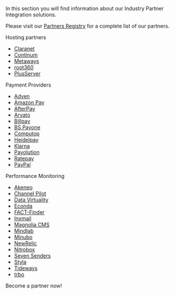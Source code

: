 In this section you will find information about our Industry Partner Integration solutions.

Please visit our [Partners Registry](https://spryker.com/find-a-partner/) for a complete list of our partners.

 Hosting partners

* [Claranet](Hosting/claranet.htm)
* [Continum](Hosting/continum.htm)
* [Metaways](Hosting/metaways.htm)
* [root360](Hosting/root360.htm)
* [PlusServer](Hosting/plusserver.htm)

 Payment Providers

* [Adyen](Payment/Adyen/adyen.htm)
* [Amazon Pay](Payment/AmazonPay/amazon-pay.htm)
* [AfterPay](Payment/AfterPay/afterpay.htm)
* [Arvato](Payment/Arvato/arvato.htm)
* [Billpay](Payment/BillPay/billpay.htm)
* [BS Payone](Payment/PayOne/payone-v1-1.htm)
* [Computop](Payment/Computop/computop.htm)
* [Heidelpay](Payment/Heidelpay/heidelpay.htm)
* [Klarna](Payment/Klarna/klarna.htm)
* [Payolution](Payment/Payolution/payolution.htm)
* [Ratepay](Payment/RatePay/ratepay.htm)
* [PayPal](Payment/Braintree/braintree.htm)

 Performance Monitoring

* [Akeneo](Performance/Akeneo/akeneo.htm)
* [Channel Pilot](Performance/channelpilot.htm)
* [Data Virtuality](Performance/datavirtuality.htm)
* [Econda](Performance/Econda/econda.htm)
* [FACT-Finder](Performance/FactFinder/factfinder.htm)
* [Inxmail](Performance/inxmail.htm)
* [Magnolia CMS](Performance/magnolia-cms.htm)
* [Mindlab](Performance/mindlab.htm)
* [Minubo](Performance/minubo.htm)
* [NewRelic](Performance/new-relic.htm)
* [Nitrobox](Performance/nitrobox.htm)
* [Seven Senders](Performance/sevensenders.htm)
* [Styla](Performance/styla.htm)
* [Tideways](Performance/tideways.htm)
* [trbo](Performance/trbo.htm)

Become a partner now!